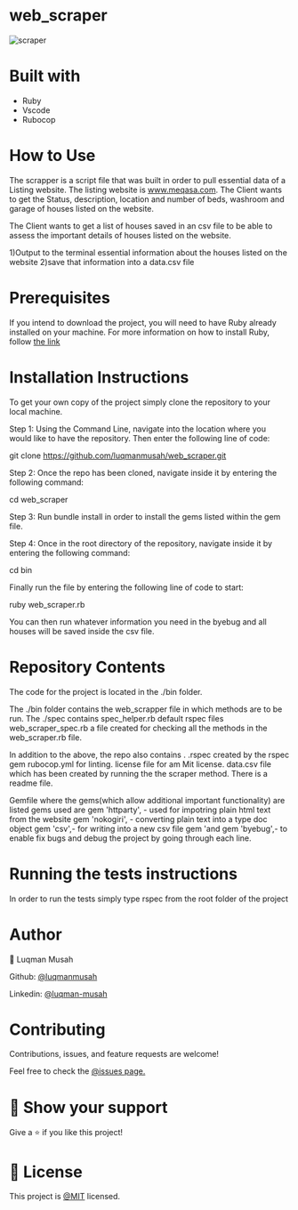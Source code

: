 # web_scraper

![scraper](https://user-images.githubusercontent.com/22328716/111468176-2d600180-871d-11eb-87bf-6455009a8e0b.png)

# Built with

- Ruby
- Vscode
- Rubocop

# How to Use

The scrapper is a script file that was built in order to pull essential data of a Listing website. The listing website is www.meqasa.com. The Client wants to get the Status, description, location and number of beds, washroom and garage of houses listed on the website.

The Client wants to get a list of houses saved in an csv file to be able to assess the important details of houses listed on the website.

1)Output to the terminal essential information about the houses listed on the website
2)save that information into a data.csv file

# Prerequisites

If you intend to download the project, you will need to have Ruby already installed on your machine. For more information on how to install Ruby, follow [the link](https://www.ruby-lang.org/en/downloads/)

# Installation Instructions

To get your own copy of the project simply clone the repository to your local machine.

Step 1: Using the Command Line, navigate into the location where you would like to have the repository. Then enter the following line of code:

git clone https://github.com/luqmanmusah/web_scraper.git

Step 2: Once the repo has been cloned, navigate inside it by entering the following command:

cd web_scraper

Step 3: Run bundle install in order to install the gems listed within the gem file.

Step 4: Once in the root directory of the repository, navigate inside it by entering the following command:

cd bin

Finally run the file by entering the following line of code to start:

ruby web_scraper.rb

You can then run whatever information you need in the byebug and all houses will be saved inside the csv file.


# Repository Contents

The code for the project is located in the ./bin folder.

The ./bin folder contains the  web_scrapper file in which methods are to be run. The ./spec contains spec_helper.rb default rspec files web_scraper_spec.rb a file created for checking all the methods in the web_scraper.rb file.

In addition to the above, the repo also contains . .rspec created by the rspec gem rubocop.yml for linting. license file for am Mit license. data.csv file which has been created by running the the scraper method. There is a readme file.

Gemfile where the gems(which allow additional important functionality) are listed gems used are gem 'httparty', - used for impotring plain html text from the website gem 'nokogiri', - converting plain text into a type doc object gem 'csv',- for writing into a new csv file gem 'and gem 'byebug',- to enable fix bugs and debug the project by going through each line.

# Running the tests instructions

In order to run the tests simply type rspec from the root folder of the project

# Author

👤 Luqman Musah

Github: [@luqmanmusah](https://github.com/luqmanmusah)

Linkedin: [@luqman-musah](https://www.linkedin.com/in/luqman-musah/)

# Contributing

Contributions, issues, and feature requests are welcome!

Feel free to check the [@issues page.](https://github.com/luqmanmusah/web_scraper/issues)

# 🤝 Show your support

Give a ⭐️ if you like this project!

# 📝 License

This project is [@MIT](https://github.com/git/git-scm.com/blob/master/MIT-LICENSE.txt) licensed.



